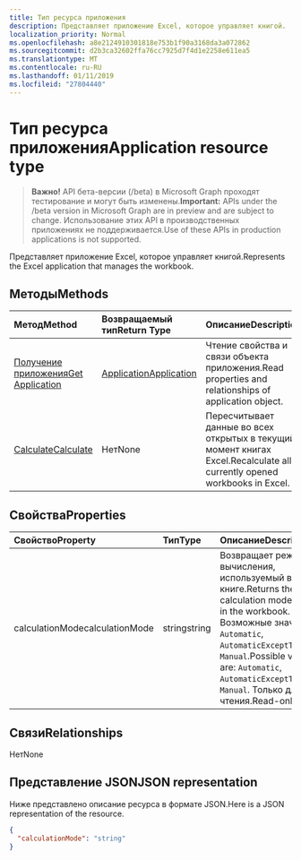 ```yaml
---
title: Тип ресурса приложения
description: Представляет приложение Excel, которое управляет книгой.
localization_priority: Normal
ms.openlocfilehash: a8e2124910301818e753b1f90a3168da3a072862
ms.sourcegitcommit: d2b3ca32602ffa76cc7925d7f4d1e2258e611ea5
ms.translationtype: MT
ms.contentlocale: ru-RU
ms.lasthandoff: 01/11/2019
ms.locfileid: "27804440"
---
```

# <a name="application-resource-type"></a><span data-ttu-id="13ad7-103">Тип ресурса приложения</span><span class="sxs-lookup"><span data-stu-id="13ad7-103">Application resource type</span></span>

> <span data-ttu-id="13ad7-104">**Важно!** API бета-версии (/beta) в Microsoft Graph проходят тестирование и могут быть изменены.</span><span class="sxs-lookup"><span data-stu-id="13ad7-104">**Important:** APIs under the /beta version in Microsoft Graph are in preview and are subject to change.</span></span> <span data-ttu-id="13ad7-105">Использование этих API в производственных приложениях не поддерживается.</span><span class="sxs-lookup"><span data-stu-id="13ad7-105">Use of these APIs in production applications is not supported.</span></span>

<span data-ttu-id="13ad7-106">Представляет приложение Excel, которое управляет книгой.</span><span class="sxs-lookup"><span data-stu-id="13ad7-106">Represents the Excel application that manages the workbook.</span></span>


## <a name="methods"></a><span data-ttu-id="13ad7-107">Методы</span><span class="sxs-lookup"><span data-stu-id="13ad7-107">Methods</span></span>

| <span data-ttu-id="13ad7-108">Метод</span><span class="sxs-lookup"><span data-stu-id="13ad7-108">Method</span></span>           | <span data-ttu-id="13ad7-109">Возвращаемый тип</span><span class="sxs-lookup"><span data-stu-id="13ad7-109">Return Type</span></span>    |<span data-ttu-id="13ad7-110">Описание</span><span class="sxs-lookup"><span data-stu-id="13ad7-110">Description</span></span>|
|:---------------|:--------|:----------|
|[<span data-ttu-id="13ad7-111">Получение приложения</span><span class="sxs-lookup"><span data-stu-id="13ad7-111">Get Application</span></span>](../api/excelapplication-get.md) | [<span data-ttu-id="13ad7-112">Application</span><span class="sxs-lookup"><span data-stu-id="13ad7-112">Application</span></span>](application.md) |<span data-ttu-id="13ad7-113">Чтение свойства и связи объекта приложения.</span><span class="sxs-lookup"><span data-stu-id="13ad7-113">Read properties and relationships of application object.</span></span>|
|[<span data-ttu-id="13ad7-114">Calculate</span><span class="sxs-lookup"><span data-stu-id="13ad7-114">Calculate</span></span>](../api/excelapplication-calculate.md)|<span data-ttu-id="13ad7-115">Нет</span><span class="sxs-lookup"><span data-stu-id="13ad7-115">None</span></span>|<span data-ttu-id="13ad7-116">Пересчитывает данные во всех открытых в текущий момент книгах Excel.</span><span class="sxs-lookup"><span data-stu-id="13ad7-116">Recalculate all currently opened workbooks in Excel.</span></span>|

## <a name="properties"></a><span data-ttu-id="13ad7-117">Свойства</span><span class="sxs-lookup"><span data-stu-id="13ad7-117">Properties</span></span>
| <span data-ttu-id="13ad7-118">Свойство</span><span class="sxs-lookup"><span data-stu-id="13ad7-118">Property</span></span>     | <span data-ttu-id="13ad7-119">Тип</span><span class="sxs-lookup"><span data-stu-id="13ad7-119">Type</span></span>   |<span data-ttu-id="13ad7-120">Описание</span><span class="sxs-lookup"><span data-stu-id="13ad7-120">Description</span></span>|
|:---------------|:--------|:----------|
|<span data-ttu-id="13ad7-121">calculationMode</span><span class="sxs-lookup"><span data-stu-id="13ad7-121">calculationMode</span></span>|<span data-ttu-id="13ad7-122">string</span><span class="sxs-lookup"><span data-stu-id="13ad7-122">string</span></span>|<span data-ttu-id="13ad7-123">Возвращает режим вычисления, используемый в книге.</span><span class="sxs-lookup"><span data-stu-id="13ad7-123">Returns the calculation mode used in the workbook.</span></span> <span data-ttu-id="13ad7-124">Возможные значения: `Automatic`, `AutomaticExceptTables`, `Manual`.</span><span class="sxs-lookup"><span data-stu-id="13ad7-124">Possible values are: `Automatic`, `AutomaticExceptTables`, `Manual`.</span></span> <span data-ttu-id="13ad7-125">Только для чтения.</span><span class="sxs-lookup"><span data-stu-id="13ad7-125">Read-only.</span></span>|

## <a name="relationships"></a><span data-ttu-id="13ad7-126">Связи</span><span class="sxs-lookup"><span data-stu-id="13ad7-126">Relationships</span></span>
<span data-ttu-id="13ad7-127">Нет</span><span class="sxs-lookup"><span data-stu-id="13ad7-127">None</span></span>


## <a name="json-representation"></a><span data-ttu-id="13ad7-128">Представление JSON</span><span class="sxs-lookup"><span data-stu-id="13ad7-128">JSON representation</span></span>

<span data-ttu-id="13ad7-129">Ниже представлено описание ресурса в формате JSON.</span><span class="sxs-lookup"><span data-stu-id="13ad7-129">Here is a JSON representation of the resource.</span></span>

<!-- {
  "blockType": "resource",
  "optionalProperties": [

  ],
  "@odata.type": "microsoft.graph.application"
}-->

```json
{
  "calculationMode": "string"
}

```

<!-- uuid: 8fcb5dbc-d5aa-4681-8e31-b001d5168d79
2015-10-25 14:57:30 UTC -->
<!-- {
  "type": "#page.annotation",
  "description": "Application resource",
  "keywords": "",
  "section": "documentation",
  "tocPath": ""
}-->
